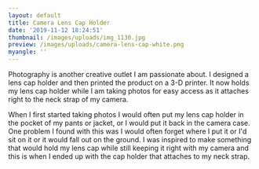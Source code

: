 ```yaml
---
layout: default
title: Camera Lens Cap Holder
date: '2019-11-12 18:24:51'
thumbnail: /images/uploads/img_1130.jpg
preview: /images/uploads/camera-lens-cap-white.png
myangle: ''
---
```

Photography is another creative outlet I am passionate about. I designed a lens cap holder and then printed the product on a 3-D printer. It now holds my lens cap holder while I am taking photos for easy access as it attaches right to the neck strap of my camera.

When I first started taking photos I would often put my lens cap holder in the pocket of my pants or jacket, or I would put it back in the camera case. One problem I found with this was I would often forget where I put it or I'd sit on it or it would fall out on the ground. I was inspired to make something that would hold my lens cap while still keeping it right with my camera and this is when I ended up with the cap holder that attaches to my neck strap.
